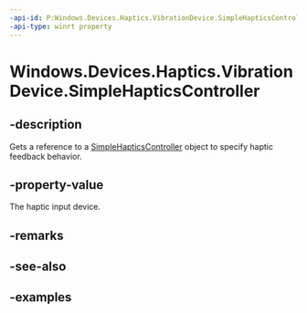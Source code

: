 ```yaml
---
-api-id: P:Windows.Devices.Haptics.VibrationDevice.SimpleHapticsController
-api-type: winrt property
---
```


<!-- Property syntax.
public SimpleHapticsController SimpleHapticsController { get; }
-->

# Windows.Devices.Haptics.VibrationDevice.SimpleHapticsController

## -description
Gets a reference to a [SimpleHapticsController](simplehapticscontroller.md) object to specify haptic feedback behavior.

## -property-value
The haptic input device.

## -remarks

## -see-also

## -examples

